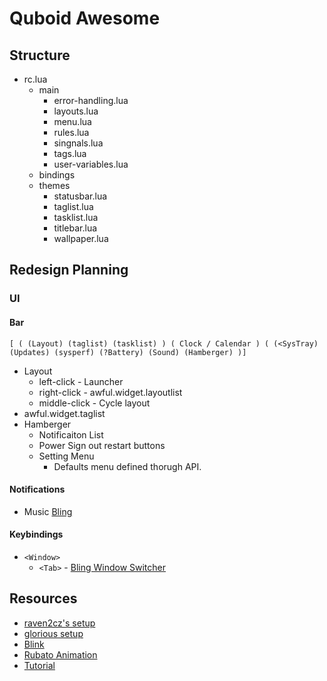# Quboid Awesome

## Structure

- rc.lua
    - main
        - error-handling.lua
        - layouts.lua
        - menu.lua
        - rules.lua
        - singnals.lua
        - tags.lua
        - user-variables.lua
    - bindings
    - themes
        - statusbar.lua
        - taglist.lua
        - tasklist.lua
        - titlebar.lua
        - wallpaper.lua


## Redesign Planning

### UI

#### Bar

```
[ ( (Layout) (taglist) (tasklist) ) ( Clock / Calendar ) ( (<SysTray) (Updates) (sysperf) (?Battery) (Sound) (Hamberger) )]

```

- Layout
    - left-click - Launcher
    - right-click - awful.widget.layoutlist
    - middle-click - Cycle layout
- awful.widget.taglist
- Hamberger
    - Notificaiton List
    - Power Sign out restart buttons
    - Setting Menu
        - Defaults menu defined thorugh API.

#### Notifications

- Music [Bling](https://blingcorp.github.io/bling/#/signals/pctl?id=usage)

#### Keybindings


- `<Window>`
    - `<Tab>` - [Bling Window Switcher](https://blingcorp.github.io/bling/#/widgets/window_switcher)

## Resources

- [raven2cz's setup](https://www.reddit.com/r/unixporn/comments/s74wdg/awesomewm_multicolor_theme_15_best_color_schemes/)
- [glorious setup](https://github.com/manilarome/the-glorious-dotfiles)
- [Blink](https://blingcorp.github.io/bling/)
- [Rubato Animation](https://github.com/andOrlando/rubato)
- [Tutorial](https://epsi-rns.github.io/desktop/2019/06/15/awesome-overview.html)

